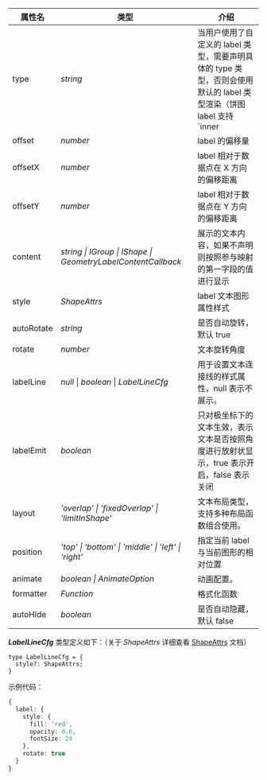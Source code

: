 <!--label样式-->

| 属性名       | 类型                                                       | 介绍                                                                                       |
| ------------ | ---------------------------------------------------------- | ------------------------------------------------------------------------------------------ |
| type         | _string_                                                     | 当用户使用了自定义的 label 类型，需要声明具体的 type 类型，否则会使用默认的 label 类型渲染（饼图 label 支持 `inner|outer|spider`）|
| offset       | _number_                                                     | label 的偏移量                                                                             |
| offsetX      | _number_                                                     | label 相对于数据点在 X 方向的偏移距离                                                      |
| offsetY      | _number_                                                     | label 相对于数据点在 Y 方向的偏移距离                                                      |
| content      | _string \| IGroup \| IShape \| GeometryLabelContentCallback_ | 展示的文本内容，如果不声明则按照参与映射的第一字段的值进行显示                             |
| style        | _ShapeAttrs_                                                     | label 文本图形属性样式                                                                     |
| autoRotate   | _string_                                                     | 是否自动旋转，默认 true                                                                    |
| rotate       | _number_                                                     | 文本旋转角度                                                                               |
| labelLine    | _null_ \| _boolean_ \| _LabelLineCfg_                                   | 用于设置文本连接线的样式属性，null 表示不展示。                                            |
| labelEmit    | _boolean_                                                    | 只对极坐标下的文本生效，表示文本是否按照角度进行放射状显示，true 表示开启，false 表示关闭  |
| layout       | _'overlap' \| 'fixedOverlap' \| 'limitInShape'_              | 文本布局类型，支持多种布局函数组合使用。                                                   |
| position     | _'top' \| 'bottom' \| 'middle' \| 'left' \| 'right'_         | 指定当前 label 与当前图形的相对位置                                                        |
| animate      | _boolean \| AnimateOption_                                   | 动画配置。                                                                                 |
| formatter    | _Function_                                                   | 格式化函数                                                                                 |
| autoHide     | _boolean_                                                    | 是否自动隐藏，默认 false                                                                   |

__*LabelLineCfg*__ 类型定义如下：（关于 _ShapeAttrs_ 详细查看 [ShapeAttrs](/zh/docs/api/shape/shape-attrs) 文档）

```plain
type LabelLineCfg = {
  style?: ShapeAttrs;
}
```

示例代码：

```ts
{
  label: {
    style: {
      fill: 'red',
      opacity: 0.6,
      fontSize: 24
    },
    rotate: true
  }
}
```

